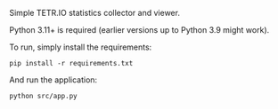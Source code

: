 Simple TETR.IO statistics collector and viewer.

Python 3.11+ is required (earlier versions up to Python 3.9 might work).

To run, simply install the requirements:
```
pip install -r requirements.txt
```

And run the application:
```
python src/app.py
```